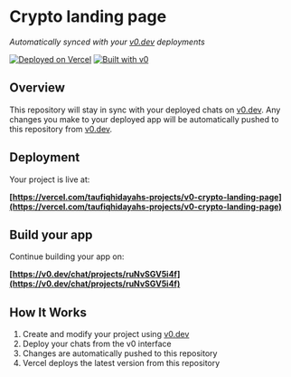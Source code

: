 # Crypto landing page

*Automatically synced with your [v0.dev](https://v0.dev) deployments*

[![Deployed on Vercel](https://img.shields.io/badge/Deployed%20on-Vercel-black?style=for-the-badge&logo=vercel)](https://vercel.com/taufiqhidayahs-projects/v0-crypto-landing-page)
[![Built with v0](https://img.shields.io/badge/Built%20with-v0.dev-black?style=for-the-badge)](https://v0.dev/chat/projects/ruNvSGV5i4f)

## Overview

This repository will stay in sync with your deployed chats on [v0.dev](https://v0.dev).
Any changes you make to your deployed app will be automatically pushed to this repository from [v0.dev](https://v0.dev).

## Deployment

Your project is live at:

**[https://vercel.com/taufiqhidayahs-projects/v0-crypto-landing-page](https://vercel.com/taufiqhidayahs-projects/v0-crypto-landing-page)**

## Build your app

Continue building your app on:

**[https://v0.dev/chat/projects/ruNvSGV5i4f](https://v0.dev/chat/projects/ruNvSGV5i4f)**

## How It Works

1. Create and modify your project using [v0.dev](https://v0.dev)
2. Deploy your chats from the v0 interface
3. Changes are automatically pushed to this repository
4. Vercel deploys the latest version from this repository